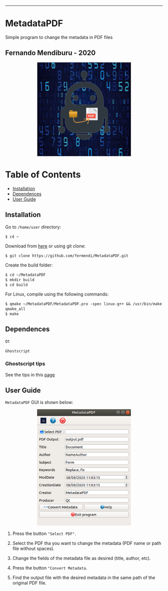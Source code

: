 -------------------------------------------------------------
# MetadataPDF
Simple program to change the metadata in PDF files

Fernando Mendiburu - 2020
-------------------------------------------------------------

<p align="center">
  <img src="./resources/icons/logo.png" alt="Size Limit CLI" width="300">
</p>

# Table of Contents

- [Installation](#installation)
- [Dependences](#Dependences)
- [User Guide](#User-Guide)

## Installation

Go to `/home/user` directory:

```
$ cd ~
```

Download from [here](https://github.com/fermendi/MetadataPDF/archive/master.zip) or using git clone:

```
$ git clone https://github.com/fermendi/MetadataPDF.git
```

Create the build folder:

```
$ cd ~/MetadataPDF
$ mkdir build
$ cd build
```

For Linux, compile using the following commands:

```
$ qmake ~/MetadataPDF/MetadataPDF.pro -spec linux-g++ && /usr/bin/make qmake_all
$ make
```

## Dependences

`Qt`

`Ghostscript`

### Ghostscript tips

See the tips in this [page](http://milan.kupcevic.net/ghostscript-ps-pdf/)

## User Guide

`MetadataPDF` GUI is shown below:

<p align="center">
  <img src="./images/gui.png" alt="Size Limit CLI" width="300">
</p>


1. Press the button `"Select PDF"`.

2. Select the PDF tha you want to change the metadata (PDF name or path file without spaces).

3. Change the fields of the metadata file as desired (title, author, etc).

4. Press the button `"Convert Metadata`.

5. Find the output file with the desired metadata in the same path of the original PDF file.
